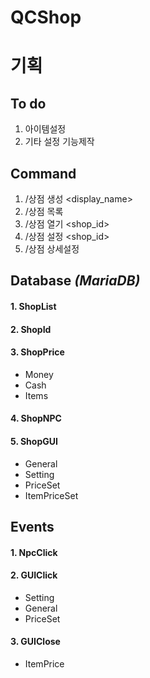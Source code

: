 # QCShop


# **기획**

## **To do**

1. 아이템설정
2. 기타 설정 기능제작

## **Command**

1. /상점 생성 <display_name>
2. /상점 목록
3. /상점 열기 <shop_id>
4. /상점 설정 <shop_id>
5. /상점 상세설정 <obj>
 

## **Database** *(MariaDB)*

#### 1. ShopList
#### 2. ShopId
#### 3. ShopPrice
  - Money
  - Cash
  - Items
#### 4. ShopNPC
#### 5. ShopGUI
  - General
  - Setting
  - PriceSet
  - ItemPriceSet



## **Events**

#### 1. NpcClick
#### 2. GUIClick
   - Setting
   - General
   - PriceSet
#### 3. GUIClose
   - ItemPrice
